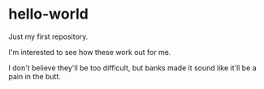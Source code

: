 # hello-world
Just my first repository.

I'm interested to see how these work out for me.

I don't believe they'll be too difficult, but banks made it sound like it'll be a pain in the butt.
